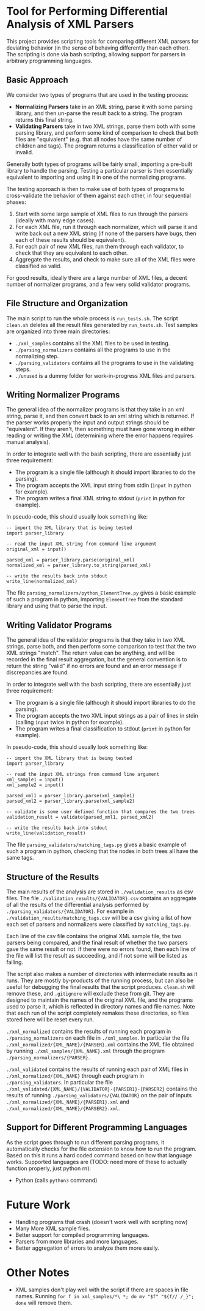 # Tool for Performing Differential Analysis of XML Parsers

This project provides scripting tools for comparing different XML parsers for deviating behavior (in the sense of behaving differently than each other).
The scripting is done via bash scripting, allowing support for parsers in arbitrary programming languages.

## Basic Approach

We consider two types of programs that are used in the testing process:

* **Normalizing Parsers** take in an XML string, parse it with some parsing library, and then un-parse the result back to a string. The program returns this final string.
* **Validating Parsers** take in two XML strings, parse them both with some parsing library, and perform some kind of comparison to check that both files are "equivalent" (e.g. that all nodes have the same number of children and tags). The program returns a classification of either valid or invalid.

Generally both types of programs will be fairly small, importing a pre-built library to handle the parsing.
Testing a particular parser is then essentially equivalent to importing and using it in one of the normalizing programs.

The testing approach is then to make use of both types of programs to cross-validate the behavior of them against each other, in four sequential phases:
1. Start with some large sample of XML files to run through the parsers (ideally with many edge cases).
2. For each XML file, run it through each normalizer, which will parse it and write back out a new XML string (if none of the parsers have bugs, then each of these results should be equivalent).
3. For each pair of new XML files, run them through each validator, to check that they are equivalent to each other.
4. Aggregate the results, and check to make sure all of the XML files were classified as valid.

For good results, ideally there are a large number of XML files, a decent number of normalizer programs, and a few very solid validator programs.

## File Structure and Organization

The main script to run the whole process is `run_tests.sh`. The script `clean.sh` deletes all the result files generated by `run_tests.sh`.
Test samples are organized into three main directories:
* `./xml_samples` contains all the XML files to be used in testing.
* `./parsing_normalizers` contains all the programs to use in the normalizing step.
* `./parsing_validators` contains all the programs to use in the validating steps.
* `./unused` is a dummy folder for work-in-progress XML files and parsers.

## Writing Normalizer Programs

The general idea of the normalizer programs is that they take in an xml string, parse it, and then convert back to an xml string which is returned.
If the parser works properly the input and output strings should be "equivalent".
If they aren't, then something must have gone wrong in either reading or writing the XML
(determining where the error happens requires manual analysis).

In order to integrate well with the bash scripting, there are essentially just three requirement:
* The program is a single file (although it should import libraries to do the parsing).
* The program accepts the XML input string from stdin (`input` in python for example).
* The program writes a final XML string to stdout (`print` in python for example).

In pseudo-code, this should usually look something like:
```
-- import the XML library that is being tested
import parser_library

-- read the input XML string from command line argument
original_xml = input()

parsed_xml = parser_library.parse(original_xml)
normalized_xml = parser_library.to_string(parsed_xml)

-- write the results back into stdout
write_line(normalized_xml)
```

The file `parsing_normalizers/python_ElementTree.py` gives a basic example of such a program in python, importing `ElementTree` from the standard library and using that to parse the input.

## Writing Validator Programs

The general idea of the validator programs is that they take in two XML strings, parse both, and then perform some comparison to test that the two XML strings "match".
The return value can be anything, and will be recorded in the final result aggregation, but the general convention is to return the string "valid" if no errors are found and an error message if discrepancies are found.

In order to integrate well with the bash scripting, there are essentially just three requirement:
* The program is a single file (although it should import libraries to do the parsing).
* The program accepts the two XML input strings as a pair of lines in stdin (calling `input` twice in python for example).
* The program writes a final classification to stdout (`print` in python for example).

In pseudo-code, this should usually look something like:
```
-- import the XML library that is being tested
import parser_library

-- read the input XML strings from command line argument
xml_sample1 = input()
xml_sample2 = input()

parsed_xml1 = parser_library.parse(xml_sample1)
parsed_xml2 = parser_library.parse(xml_sample2)

-- validate is some user defined function that compares the two trees
validation_result = validate(parsed_xml1, parsed_xml2)

-- write the results back into stdout
write_line(validation_result)
```

The file `parsing_validators/matching_tags.py` gives a basic example of such a program in python, checking that the nodes in both trees all have the same tags.

## Structure of the Results

The main results of the analysis are stored in `./validation_results` as csv files.
The file `./validation_results/{VALIDATOR}.csv` contains an aggregate of all the results of the differential analysis performed by `./parsing_validators/{VALIDATOR}`.
For example in `./validation_results/matching_tags.csv` will be a csv giving a list of how each set of parsers and normalizers were classified by `matching_tags.py`.

Each line of the csv file contains the original XML sample file, the two parsers being compared, and the final result of whether the two parsers gave the same result or not.
If there were no errors found, then each line of the file will list the result as succeeding, and if not some will be listed as failing.

The script also makes a number of directories with intermediate results as it runs.
They are mostly by-products of the running process, but can also be useful for debugging the final results that the script produces.
`clean.sh` will remove these, and `.gitignore` will exclude these from git.
They are designed to maintain the names of the original XML file, and the programs used to parse it, which is reflected in directory names and file names.
Note that each run of the script completely remakes these directories, so files stored here will be reset every run.

`./xml_normalized` contains the results of running each program in `./parsing_normalizers` on each file in `./xml_samples`.
In particular the file `./xml_normalized/{XML_NAME}/{PARSER}.xml` contains the XML file obtained by running `./xml_samples/{XML_NAME}.xml` through the program `./parsing_normalizers/{PARSER}`.

`./xml_validated` contains the results of running each pair of XML files in `./xml_normalized/{XML_NAME}` through each program in `./parsing_validators`.
In particular the file `./xml_validated/{XML_NAME}/{VALIDATOR}-{PARSER1}-{PARSER2}` contains the results of running `./parsing_validators/{VALIDATOR}` on the pair of inputs `./xml_normalized/{XML_NAME}/{PARSER1}.xml` and `./xml_normalized/{XML_NAME}/{PARSER2}.xml`.

## Support for Different Programming Languages

As the script goes through to run different parsing programs, it automatically checks for the file extension to know how to run the program.
Based on this it runs a hard coded command based on how that language works.
Supported languages are (TODO: need more of these to actually function properly, just python rn):
* Python (calls `python3` command)

# Future Work

* Handling programs that crash (doesn't work well with scripting now)
* Many More XML sample files.
* Better support for compiled programming languages.
* Parsers from more libraries and more languages.
* Better aggregation of errors to analyze them more easily.

# Other Notes

* XML samples don't play well with the script if there are spaces in file names. Running `for f in xml_samples/*\ *; do mv "$f" "${f// /_}"; done` will remove them.